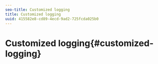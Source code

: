 ```yaml
---
seo-title: Customized logging
title: Customized logging
uuid: 415582e8-cd89-4ecd-9ad2-725fcda025b0
---
```


# Customized logging{#customized-logging}

